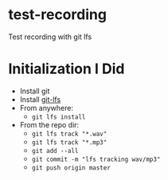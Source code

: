 # test-recording
Test recording with git lfs

# Initialization I Did

* Install git
* Install [git-lfs](https://git-lfs.github.com/)
* From anywhere:
    * `git lfs install`
* From the repo dir:
    * `git lfs track "*.wav"`
    * `git lfs track "*.mp3"`
    * `git add --all`
    * `git commit -m "lfs tracking wav/mp3"`
    * `git push origin master`
